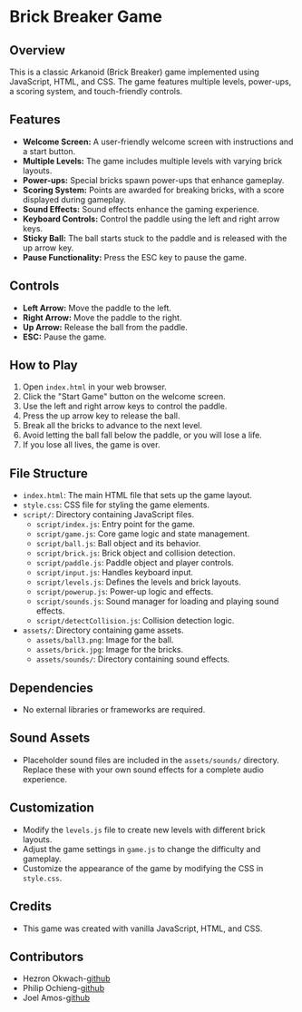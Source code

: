 # Brick Breaker Game

## Overview

This is a classic Arkanoid (Brick Breaker) game implemented using JavaScript, HTML, and CSS. The game features multiple levels, power-ups, a scoring system, and touch-friendly controls.

## Features

- **Welcome Screen:** A user-friendly welcome screen with instructions and a start button.
- **Multiple Levels:** The game includes multiple levels with varying brick layouts.
- **Power-ups:** Special bricks spawn power-ups that enhance gameplay.
- **Scoring System:** Points are awarded for breaking bricks, with a score displayed during gameplay.
- **Sound Effects:** Sound effects enhance the gaming experience.
- **Keyboard Controls:** Control the paddle using the left and right arrow keys.
- **Sticky Ball:** The ball starts stuck to the paddle and is released with the up arrow key.
- **Pause Functionality:** Press the ESC key to pause the game.

## Controls

- **Left Arrow:** Move the paddle to the left.
- **Right Arrow:** Move the paddle to the right.
- **Up Arrow:** Release the ball from the paddle.
- **ESC:** Pause the game.

## How to Play

1. Open `index.html` in your web browser.
2. Click the "Start Game" button on the welcome screen.
3. Use the left and right arrow keys to control the paddle.
4. Press the up arrow key to release the ball.
5. Break all the bricks to advance to the next level.
6. Avoid letting the ball fall below the paddle, or you will lose a life.
7. If you lose all lives, the game is over.

## File Structure

- `index.html`: The main HTML file that sets up the game layout.
- `style.css`: CSS file for styling the game elements.
- `script/`: Directory containing JavaScript files.
  - `script/index.js`: Entry point for the game.
  - `script/game.js`: Core game logic and state management.
  - `script/ball.js`: Ball object and its behavior.
  - `script/brick.js`: Brick object and collision detection.
  - `script/paddle.js`: Paddle object and player controls.
  - `script/input.js`: Handles keyboard input.
  - `script/levels.js`: Defines the levels and brick layouts.
  - `script/powerup.js`: Power-up logic and effects.
  - `script/sounds.js`: Sound manager for loading and playing sound effects.
  - `script/detectCollision.js`: Collision detection logic.
- `assets/`: Directory containing game assets.
  - `assets/ball3.png`: Image for the ball.
  - `assets/brick.jpg`: Image for the bricks.
  - `assets/sounds/`: Directory containing sound effects.

## Dependencies

- No external libraries or frameworks are required.

## Sound Assets

- Placeholder sound files are included in the `assets/sounds/` directory. Replace these with your own sound effects for a complete audio experience.

## Customization

- Modify the `levels.js` file to create new levels with different brick layouts.
- Adjust the game settings in `game.js` to change the difficulty and gameplay.
- Customize the appearance of the game by modifying the CSS in `style.css`.

## Credits

- This game was created with vanilla JavaScript, HTML, and CSS.

## Contributors

- Hezron Okwach-[github](https://github.com/hezronokwach)
- Philip Ochieng-[github](https://github.com/Philip38-hub)
- Joel Amos-[github](https://github.com/Murzuqisah)
